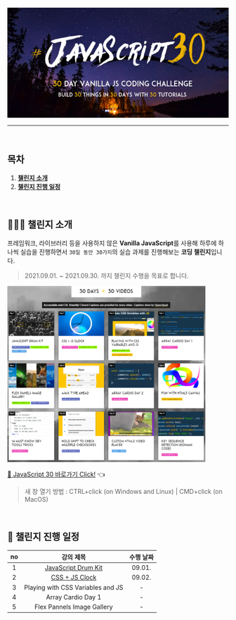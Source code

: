 <div align="center">    
  <br />
  <img src="./img/js30_logo.jpg" alt="JavaScript 30" height="250px" />
  <hr />
  <br />
</div>

## 목차

1. [**챌린지 소개**](#1)
2. [**챌린지 진행 일정**](#2)

<br />

<div id="1"></div>

## 💁🏻‍♂ 챌린지 소개

프레임워크, 라이브러리 등을 사용하지 않은 **Vanilla JavaScript**를 사용해 하루에 하나씩 실습을 진행하면서 `30일 동안 30가지`의 실습 과제를 진행해보는 **코딩 챌린지**입니다.

> 2021.09.01. ~ 2021.09.30. 까지 챌린지 수행을 목표로 합니다.

<img src="./img/example-page.png" alt="30 DAYS x 30 VIDEOS" height="400px" />

[🔗 JavaScript 30 바로가기 Click!](https://javascript30.com/) 👈

> 새 창 열기 방법 : CTRL+click (on Windows and Linux) | CMD+click (on MacOS)

<br />

<div id="2"></div>

## 📅 챌린지 진행 일정

| no  |                                                   강의 제목                                                    | 수행 날짜 |
| :-: | :------------------------------------------------------------------------------------------------------------: | :-------: |
|  1  | [JavaScript Drum Kit](https://github.com/JeongHwan-dev/javascript30-course/tree/master/01-JavaScript-Drum-Kit) |  09.01.   |
|  2  |       [CSS + JS Clock](https://github.com/JeongHwan-dev/javascript30-course/tree/master/02-CSS-JS-Clock)       |  09.02.   |
|  3  |                                       Playing with CSS Variables and JS                                        |     -     |
|  4  |                                               Array Cardio Day 1                                               |     -     |
|  5  |                                           Flex Pannels Image Gallery                                           |     -     |
